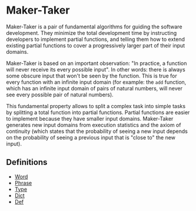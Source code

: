 # Maker-Taker

Maker-Taker is a pair of fundamental algorithms for guiding the software development. They minimize the total development time by instructing developers to implement partial functions, and telling them how to extend existing partial functions to cover a progressively larger part of their input domains.

Maker-Taker is based on an important observation: "In practice, a function will never receive its every possible input". In other words: there is always some obscure input that won't be seen by the function. This is true for every function with an infinite input domain (for example: the `add` function, which has an infinite input domain of pairs of natural numbers, will never see every possible pair of natural numbers).

This fundamental property allows to split a complex task into simple tasks by splitting a total function into partial functions. Partial functions are easier to implement because they have smaller input domains. Maker-Taker generates new input domains from execution statistics and the axiom of continuity (which states that the probability of seeing a new input depends on the probability of seeing a previous input that is "close to" the new input).

## Definitions

* [Word](definitions/Word.md)
* [Phrase](definitions/Phrase.md)
* [Type](definitions/Type.md)
* [Dict](definitions/Dict.md)
* [Def](definitions/Def.md)
